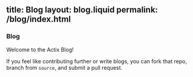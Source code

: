 title:  Blog
layout: blog.liquid
permalink: /blog/index.html
---

### Blog

Welcome to the Actix Blog! 

If you feel like contributing further or write blogs, you can fork that repo,
branch from `source`, and submit a pull request.
